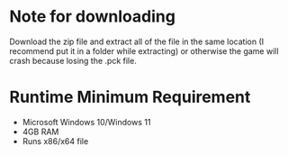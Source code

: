 # Note for downloading
Download the zip file and extract all of the file in the same location (I recommend put it in a folder while extracting) or otherwise the game will crash because losing the .pck file.

# Runtime Minimum Requirement
- Microsoft Windows 10/Windows 11
- 4GB RAM
- Runs x86/x64 file

